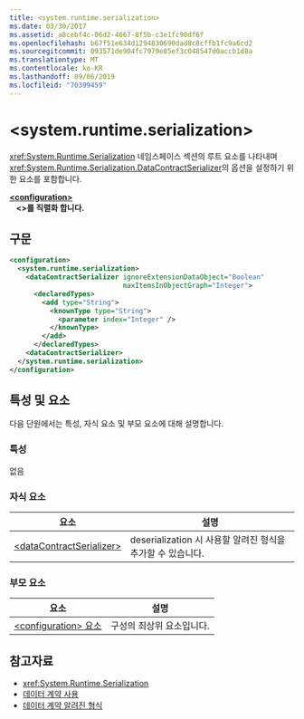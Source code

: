 ```yaml
---
title: <system.runtime.serialization>
ms.date: 03/30/2017
ms.assetid: a8cebf4c-06d2-4667-8f5b-c3e1fc90df6f
ms.openlocfilehash: b67f51e634d1294830690dad8c8cffb1fc9a6cd2
ms.sourcegitcommit: 093571de904fc7979e85ef3c048547d0accb1d8a
ms.translationtype: MT
ms.contentlocale: ko-KR
ms.lasthandoff: 09/06/2019
ms.locfileid: "70399459"
---
```

# <a name="systemruntimeserialization"></a>\<system.runtime.serialization>
<xref:System.Runtime.Serialization> 네임스페이스 섹션의 루트 요소를 나타내며 <xref:System.Runtime.Serialization.DataContractSerializer>의 옵션을 설정하기 위한 요소를 포함합니다.  

[ **\<configuration>** ](../configuration-element.md)\
&nbsp;&nbsp; **\<>를 직렬화 합니다.**  
  
## <a name="syntax"></a>구문  
  
```xml  
<configuration>
  <system.runtime.serialization>
    <dataContractSerializer ignoreExtensionDataObject="Boolean"
                            maxItemsInObjectGraph="Integer">
      <declaredTypes>
        <add type="String">
          <knownType type="String">
            <parameter index="Integer" />
          </knownType>
        </add>
      </declaredTypes>
    <dataContractSerializer>
  </system.runtime.serialization>
</configuration>
```  
  
## <a name="attributes-and-elements"></a>특성 및 요소  
 다음 단원에서는 특성, 자식 요소 및 부모 요소에 대해 설명합니다.  
  
### <a name="attributes"></a>특성  
 없음  
  
### <a name="child-elements"></a>자식 요소  
  
|요소|설명|  
|-------------|-----------------|  
|[\<dataContractSerializer>](datacontractserializer-of-system-runtime-serialization.md)|deserialization 시 사용할 알려진 형식을 추가할 수 있습니다.|  
  
### <a name="parent-elements"></a>부모 요소  
  
|요소|설명|  
|-------------|-----------------|  
|[\<configuration> 요소](../configuration-element.md)|구성의 최상위 요소입니다.|  
  
## <a name="see-also"></a>참고자료

- <xref:System.Runtime.Serialization>
- [데이터 계약 사용](../../../wcf/feature-details/using-data-contracts.md)
- [데이터 계약 알려진 형식](../../../wcf/feature-details/data-contract-known-types.md)
 